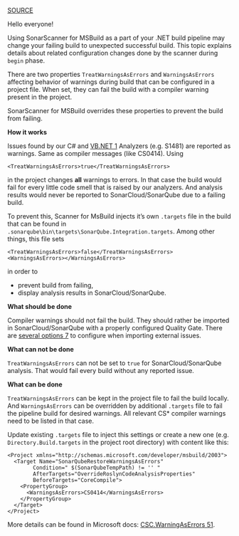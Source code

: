 [SOURCE](https://community.sonarsource.com/t/configuration-of-warningsaserrors-for-net-build/32393)

Hello everyone!

Using SonarScanner for MSBuild as a part of your .NET build pipeline may change your failing build to unexpected successful build. This topic explains details about related configuration changes done by the scanner during `begin` phase.

There are two properties `TreatWarningsAsErrors` and `WarningsAsErrors` affecting behavior of warnings during build that can be configured in a project file. When set, they can fail the build with a compiler warning present in the project.

SonarScanner for MSBuild overrides these properties to prevent the build from failing.

**How it works**

Issues found by our C# and [VB.NET 1](http://vb.net/) Analyzers (e.g. S1481) are reported as warnings. Same as compiler messages (like CS0414). Using

```
<TreatWarningsAsErrors>true</TreatWarningsAsErrors>
```

in the project changes **all** warnings to errors. In that case the build would fail for every little code smell that is raised by our analyzers. And analysis results would never be reported to SonarCloud/SonarQube due to a failing build.

To prevent this, Scanner for MsBuild injects it’s own `.targets` file in the build that can be found in `.sonarqube\bin\targets\SonarQube.Integration.targets`. Among other things, this file sets

```
<TreatWarningsAsErrors>false</TreatWarningsAsErrors>
<WarningsAsErrors></WarningsAsErrors>
```

in order to

-   prevent build from failing,
-   display analysis results in SonarCloud/SonarQube.

**What should be done**

Compiler warnings should not fail the build. They should rather be imported in SonarCloud/SonarQube with a properly configured Quality Gate. There are [several options 7](https://docs.sonarcloud.io/enriching/external-analyzer-reports/) to configure when importing external issues.

**What can not be done**

`TreatWarningsAsErrors` can not be set to `true` for SonarCloud/SonarQube analysis. That would fail every build without any reported issue.

**What can be done**

`TreatWarningsAsErrors` can be kept in the project file to fail the build locally. And `WarningsAsErrors` can be overridden by additional `.targets` file to fail the pipeline build for desired warnings. All relevant CS\* compiler warnings need to be listed in that case.

Update existing `.targets` file to inject this settings or create a new one (e.g. `Directory.Build.targets` in the project root directory) with content like this:

```
<Project xmlns="http://schemas.microsoft.com/developer/msbuild/2003">
  <Target Name="SonarQubeRestoreWarningsAsErrors"
        Condition=" $(SonarQubeTempPath) != '' "
        AfterTargets="OverrideRoslynCodeAnalysisProperties"
        BeforeTargets="CoreCompile">
    <PropertyGroup>
      <WarningsAsErrors>CS0414</WarningsAsErrors>
    </PropertyGroup>
  </Target>
</Project>
```

More details can be found in Microsoft docs: [CSC.WarningAsErrors 51](https://docs.microsoft.com/en-us/dotnet/api/microsoft.build.tasks.csc.warningsaserrors?view=netframework-4.8).